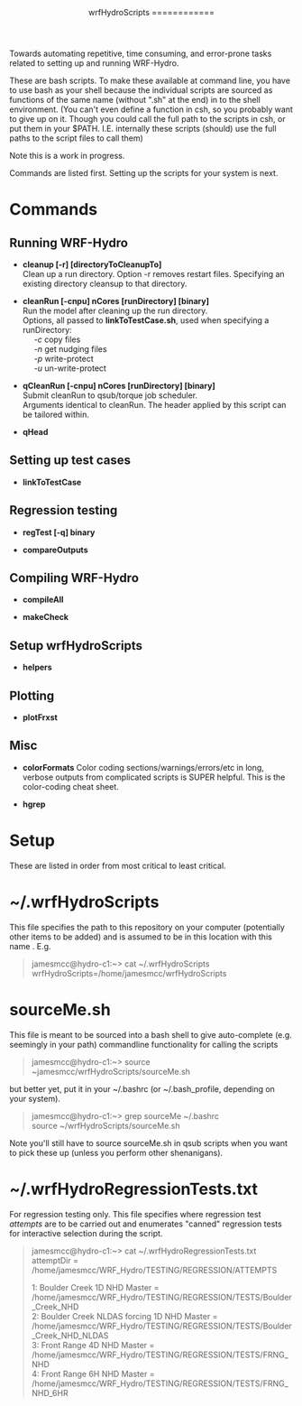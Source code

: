 <header>
wrfHydroScripts
============
</header>
<main>

Towards automating repetitive, time consuming, and error-prone tasks related to setting up and running WRF-Hydro.  

These are bash scripts. To make these available at command line, you have to use bash as your shell because the 
individual scripts are sourced as functions of the same name (without ".sh" at the end) in to the shell 
environment. (You can't even define a function in csh, so you probably want to give up on it. Though you could
call the full path to the scripts in csh, or put them in your $PATH. I.E. internally these scripts (should) use 
the full paths to the script files to call them)

Note this is a work in progress.  

Commands are listed first. Setting up the scripts for your system is next.  

# Commands
## Running WRF-Hydro
* __cleanup [-r] [directoryToCleanupTo]__  
  Clean up a run directory. Option -r removes restart files. Specifying an existing directory cleansup to that directory.
  
* __cleanRun [-cnpu] nCores [runDirectory] [binary]__  
  Run the model after cleaning up the run directory.  
  Options, all passed to __linkToTestCase.sh__, used when specifying a runDirectory:  
  &nbsp;&nbsp;&nbsp;&nbsp;&nbsp;_-c_  copy files  
  &nbsp;&nbsp;&nbsp;&nbsp;&nbsp;_-n_  get nudging files  
  &nbsp;&nbsp;&nbsp;&nbsp;&nbsp;_-p_  write-protect  
  &nbsp;&nbsp;&nbsp;&nbsp;&nbsp;_-u_  un-write-protect
  
* __qCleanRun [-cnpu] nCores [runDirectory] [binary]__  
  Submit cleanRun to qsub/torque job scheduler.  
  Arguments identical to cleanRun. The header applied by this script can be tailored within. 
  
* __qHead__
  
## Setting up test cases
* __linkToTestCase__

## Regression testing
* __regTest [-q] binary__

* __compareOutputs__

## Compiling WRF-Hydro
* __compileAll__

* __makeCheck__

## Setup wrfHydroScripts
* __helpers__

## Plotting 
* __plotFrxst__


## Misc
* __colorFormats__
Color coding sections/warnings/errors/etc in long, verbose outputs from complicated scripts is SUPER helpful. This is 
the color-coding cheat sheet.

* __hgrep__


# Setup
These are listed in order from most critical to least critical. 

# ~/.wrfHydroScripts            
This file specifies the path to this repository on your computer (potentially other items to be added) and is 
assumed to be in this location with this name . E.g. 

> jamesmcc@hydro-c1:~> cat ~/.wrfHydroScripts  
> wrfHydroScripts=/home/jamesmcc/wrfHydroScripts  

# sourceMe.sh 
This file is meant to be sourced into a bash shell to give auto-complete (e.g. seemingly in your path) commandline 
functionality for calling the scripts

> jamesmcc@hydro-c1:~> source ~jamesmcc/wrfHydroScripts/sourceMe.sh 

but better yet, put it in your ~/.bashrc (or ~/.bash_profile, depending on your system).

> jamesmcc@hydro-c1:~> grep sourceMe ~/.bashrc  
> source ~/wrfHydroScripts/sourceMe.sh  

Note you'll still have to source sourceMe.sh in qsub scripts when you want to pick these up (unless you perform other 
shenanigans). 

# ~/.wrfHydroRegressionTests.txt
For regression testing only. This file specifies where regression test _attempts_ are to be carried out and enumerates "canned" regression tests for
interactive selection during the script.

> jamesmcc@hydro-c1:~> cat ~/.wrfHydroRegressionTests.txt  
> attemptDir = /home/jamesmcc/WRF_Hydro/TESTING/REGRESSION/ATTEMPTS    
>   
> 1: Boulder Creek 1D NHD Master = /home/jamesmcc/WRF_Hydro/TESTING/REGRESSION/TESTS/Boulder_Creek_NHD  
> 2: Boulder Creek NLDAS forcing 1D NHD Master = /home/jamesmcc/WRF_Hydro/TESTING/REGRESSION/TESTS/Boulder_Creek_NHD_NLDAS  
> 3: Front Range   4D NHD Master = /home/jamesmcc/WRF_Hydro/TESTING/REGRESSION/TESTS/FRNG_NHD  
> 4: Front Range   6H NHD Master = /home/jamesmcc/WRF_Hydro/TESTING/REGRESSION/TESTS/FRNG_NHD_6HR  







</main>
